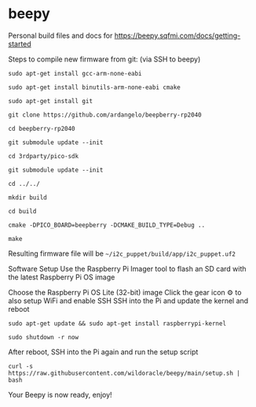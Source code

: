 # beepy
Personal build files and docs for https://beepy.sqfmi.com/docs/getting-started


Steps to compile new firmware from git:
(via SSH to beepy)

`sudo apt-get install gcc-arm-none-eabi`

`sudo apt-get install binutils-arm-none-eabi cmake`

`sudo apt-get install git`

`git clone https://github.com/ardangelo/beepberry-rp2040`

`cd beepberry-rp2040`

`git submodule update --init`

`cd 3rdparty/pico-sdk`

`git submodule update --init`

`cd ../../`

`mkdir build`

`cd build`

`cmake -DPICO_BOARD=beepberry -DCMAKE_BUILD_TYPE=Debug ..`

`make`

Resulting firmware file will be `~/i2c_puppet/build/app/i2c_puppet.uf2`


Software Setup
Use the Raspberry Pi Imager tool to flash an SD card with the latest Raspberry Pi OS image

Choose the Raspberry Pi OS Lite (32-bit) image
Click the gear icon ⚙ to also setup WiFi and enable SSH
SSH into the Pi and update the kernel and reboot

`sudo apt-get update && sudo apt-get install raspberrypi-kernel`

`sudo shutdown -r now`

After reboot, SSH into the Pi again and run the setup script

`curl -s https://raw.githubusercontent.com/wildoracle/beepy/main/setup.sh | bash`

Your Beepy is now ready, enjoy!
